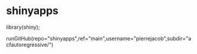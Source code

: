 # shinyapps

library(shiny);

runGitHub(repo="shinyapps",ref="main",username="pierrejacob",subdir="acfautoregressive/")
